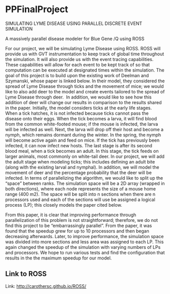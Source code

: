 # PPFinalProject
SIMULATING LYME DISEASE USING PARALLEL DISCRETE EVENT SIMULATION

A massively parallel disease modeler for Blue Gene /Q using ROSS


For our project, we will be simulating Lyme Disease using ROSS. ROSS will provide us with GVT instrumentation to keep track of global time throughout the simulation. It will also provide us with the event tracing capabilities. These capabilities will allow for each event to be kept track of so that computation can be executed at designated times within the simulation. The goal of this project is to build upon the existing work of Deelman and Szymanski, whose paper is linked below. In their model, they considered the spread of Lyme Disease through ticks and the movement of mice; we would like to also add deer to the model and create events tailored to the spread of Lyme Disease through deer.  In addition, we would like to see how this addition of deer will change our results in comparison to the results shared in the paper.
Initially, the model considers ticks at the early life stages. When a tick hatches, it is not infected because ticks cannot pass the disease onto their eggs. When the tick becomes a larva, it will find blood from the common white-footed mouse; if the mouse is infected, the larva will be infected as well. Next, the larva will drop off their host and become a nymph, which remains dormant during the winter. In the spring, the nymph will become active again and feed on mice. If the tick has previously been infected, it can now infect new hosts. The last stage is after its second blood meal, when a tick becomes an adult. In this stage, the tick feeds on larger animals, most commonly on white-tail deer. In our project, we will add the adult stage when modeling ticks; this includes defining an adult bite (along with the existing larval and nymphal). In addition, we will model the movement of deer and the percentage probability that the deer will be infected.
In terms of parallelizing the algorithm, we would like to split up the “space” between ranks. The simulation space will be a 2D array (wrapped in both directions), where each node represents the size of a mouse home range (400 m2). The space will be split into n sections when there are n processors used and each of the sections will use be assigned a logical process (LP); this closely models the paper cited below. 

From this paper, it is clear that improving performance through parallelization of this problem is not straightforward; therefore, we do not find this project to be “embarrassingly parallel”. From the paper, it was found that the speedup grew for up to 10 processors and then began decreasing afterwards. Later, to improve performance, the simulation space was divided into more sections and less area was assigned to each LP. This again changed the speedup of the simulation with varying numbers of LPs and processors. We hope to run various tests and find the configuration that results in the the maximum speedup for our model. 

## Link to ROSS ##

Link: http://carothersc.github.io/ROSS/

